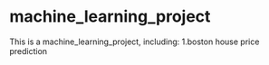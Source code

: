 # machine_learning_project
This is a machine_learning_project, including:
1.boston house price prediction
